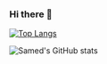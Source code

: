 ### Hi there 👋



[![Top Langs](https://github-readme-stats.vercel.app/api/top-langs/?username=samedskulj&layout=compact&text_color=daf7dc&bg_color=151515)](https://github.com/devSouvik/github-readme-stats)

![Samed's GitHub stats](https://github-readme-stats.vercel.app/api?username=samedskulj&count_private=true)


